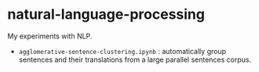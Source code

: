 # natural-language-processing
My experiments with NLP.

* `agglomerative-sentence-clustering.ipynb` : automatically group sentences and their translations from a large parallel sentences corpus.
